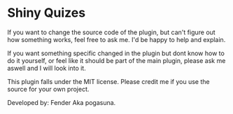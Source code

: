 # Shiny Quizes


If you want to change the source code of the plugin, but can't figure out how something works,
feel free to ask me. I'd be happy to help and explain.

If you want something specific changed in the plugin but dont know how
to do it yourself, or feel like it should be part of the main plugin, please ask me aswell and I will look into it.


This plugin falls under the MIT license.
Please credit me if you use the source for your own project.

Developed by:
Fender 
Aka pogasuna.
